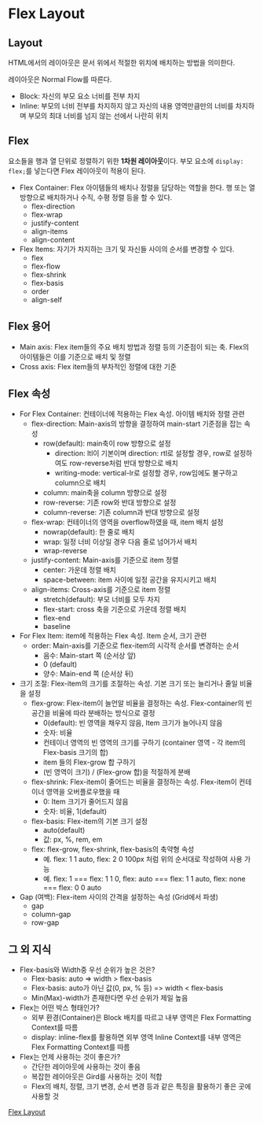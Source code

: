# Flex Layout

## Layout
HTML에서의 레이아웃은 문서 위에서 적절한 위치에 배치하는 방법을 의미한다.

레이아웃은 Normal Flow를 따른다.   
* Block: 자신의 부모 요소 너비를 전부 차지
* Inline: 부모의 너비 전부를 차지하지 않고 자신의 내용 영역만큼만의 너비를 차지하며 부모의 최대 너비를 넘지 않는 선에서 나란히 위치   

## Flex
요소들을 행과 열 단위로 정렬하기 위한 <b>1차원 레이아웃</b>이다. 부모 요소에 ```display: flex;```를 넣는다면 Flex 레이아웃이 적용이 된다.   

* Flex Container: Flex 아이템들의 배치나 정렬을 담당하는 역할을 한다. 행 또는 열방향으로 배치하거나 수직, 수평 정렬 등을 할 수 있다.
    * flex-direction
    * flex-wrap
    * justify-content
    * align-items
    * align-content
* Flex Items: 자기가 차지하는 크기 및 자신들 사이의 순서를 변경할 수 있다.
    * flex
    * flex-flow
    * flex-shrink
    * flex-basis
    * order
    * align-self   

## Flex 용어
* Main axis: Flex item들의 주요 배치 방법과 정렬 등의 기준점이 되는 축. Flex의 아이템들은 이를 기준으로 배치 및 정렬
* Cross axis: Flex item들의 부차적인 정렬에 대한 기준

## Flex 속성
* For Flex Container: 컨테이너에 적용하는 Flex 속성. 아이템 배치와 정렬 관련
    * flex-direction: Main-axis의 방향을 결정하여 main-start 기준점을 잡는 속성
        * row(default): main축이 row 방향으로 설정
            * direction: ltl이 기본이며 direction: rtl로 설정할 경우, row로 설정하여도 row-reverse처럼 반대 방향으로 배치
            * writing-mode: vertical-lr로 설정할 경우, row임에도 불구하고 column으로 배치
        * column: main축을 column 방향으로 설정
        * row-reverse: 기존 row와 반대 방향으로 설정
        * column-reverse: 기존 column과 반대 방향으로 설정   
    * flex-wrap: 컨테이너의 영역을 overflow하였을 때, item 배치 설정
        * nowrap(default): 한 줄로 배치
        * wrap: 일정 너비 이상일 경우 다음 줄로 넘어가서 배치
        * wrap-reverse
    * justify-content: Main-axis를 기준으로 item 정렬
        * center: 가운데 정렬 배치
        * space-between: item 사이에 일정 공간을 유지시키고 배치   
    * align-items: Cross-axis를 기준으로 item 정렬
        * stretch(default): 부모 너비를 모두 차지
        * flex-start: cross 축을 기준으로 가운데 정렬 배치
        * flex-end
        * baseline
* For Flex Item: item에 적용하는 Flex 속성. Item 순서, 크기 관련
    * order: Main-axis를 기준으로 flex-item의 시각적 순서를 변경하는 순서
        * 음수: Main-start 쪽 (순서상 앞)
        * 0 (default)
        * 양수: Main-end 쪽 (순서상 뒤)
* 크기 조절: Flex-item의 크기를 조절하는 속성. 기본 크기 또는 늘리거나 줄일 비율을 설정
    * flex-grow: Flex-item이 늘언알 비율을 결정하는 속성. Flex-container의 빈 공간을 비율에 따라 분배하는 방식으로 결정
        * 0(default): 빈 영역을 채우지 않음, Item 크기가 늘어나지 않음
        * 숫자: 비율
        * 컨테이너 영역의 빈 영역의 크기를 구하기 (container 영역 - 각 item의 Flex-basis 크기의 합)
        * item 들의 Flex-grow 합 구하기
        * (빈 영역이 크기) / (Flex-grow 합)을 적절하게 분배
    * flex-shrink: Flex-item이 줄어드는 비율을 결정하는 속성. Flex-item이 컨테이너 영역을 오버플로우했을 때
        * 0: Item 크기가 줄어드지 않음
        * 숫자: 비율, 1(default)
    * flex-basis: Flex-item의 기본 크기 설정
        * auto(default)
        * 값: px, %, rem, em
    * flex: flex-grow, flex-shrink, flex-basis의 축약형 속성
        * 예. flex: 1 1 auto, flex: 2 0 100px 처럼 위의 순서대로 작성하여 사용 가능
        * 예. flex: 1 === flex: 1 1 0, flex: auto === flex: 1 1 auto, flex: none === flex: 0 0 auto
* Gap (여백): Flex-item 사이의 간격을 설정하는 속성 (Grid에서 파생)
    * gap
    * column-gap
    * row-gap

## 그 외 지식
* Flex-basis와 Width중 우선 순위가 높은 것은?
    * Flex-basis: auto => width > flex-basis
    * Flex-basis: auto가 아닌 값(0, px, % 등) => width < flex-basis
    * Min(Max)-width가 존재한다면 우선 순위가 제일 높음
* Flex는 어떤 박스 형태인가?
    * 외부 환경(Container)은 Block 배치를 따르고 내부 영역은 Flex Formatting Context를 따름
    * display: inline-flex를 활용하면 외부 영역 Inline Context를 내부 영역은 Flex Formatting Context를 따름
* Flex는 언제 사용하는 것이 좋은가?
    * 간단한 레이아웃에 사용하는 것이 좋음
    * 복잡한 레이아웃은 Gird를 사용하는 것이 적합
    * Flex의 배치, 정렬, 크기 변경, 순서 변경 등과 같은 특징을 활용하기 좋은 곳에 사용할 것   

[Flex Layout](https://www.youtube.com/watch?v=JQ0jO3B43YQ)